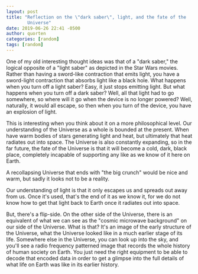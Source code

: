 ```yaml
---
layout: post
title: "Reflection on the \"dark saber\", light, and the fate of the
        Universe"
date: 2019-06-26 22:41 -0500
author: quorten
categories: [random]
tags: [random]
---
```


One of my old interesting thought ideas was that of a "dark saber,"
the logical opposite of a "light saber" as depicted in the Star Wars
movies.  Rather than having a sword-like contraction that emits light,
you have a sword-light contraction that absorbs light like a black
hole.  What happens when you turn off a light saber?  Easy, it just
stops emitting light.  But what happens when you turn off a dark
saber?  Well, all that light had to go somewhere, so where will it go
when the device is no longer powered?  Well, naturally, it would all
escape, so then when you turn of the device, you have an explosion of
light.

This is interesting when you think about it on a more philosophical
level.  Our understanding of the Universe as a whole is bounded at the
present.  When have warm bodies of stars generating light and heat,
but ultimately that heat radiates out into space.  The Universe is
also constantly expanding, so in the far future, the fate of the
Universe is that it will become a cold, dark, black place, completely
incapable of supporting any like as we know of it here on Earth.

A recollapsing Universe that ends with "the big crunch" would be nice
and warm, but sadly it looks not to be a reality.

Our understanding of light is that it only escapes us and spreads out
away from us.  Once it's used, that's the end of it as we know it, for
we do not know how to get that light back to Earth once it radiates
out into space.

<!-- more -->

But, there's a flip-side.  On the other side of the Universe, there is
an equivalent of what we can see as the "cosmic microwave background"
on our side of the Universe.  What is that?  It's an image of the
early structure of the Universe, what the Universe looked like in a
much earlier stage of its life.  Somewhere else in the Universe, you
can look up into the sky, and you'll see a radio frequency patterned
image that records the whole history of human society on Earth.  You
just need the right equipment to be able to decode that encoded data
in order to get a glimpse into the full details of what life on Earth
was like in its earlier history.
